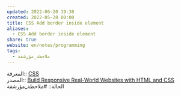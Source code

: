 ```yaml
---  
updated: 2022-06-20 19:38  
created: 2022-05-28 00:00  
title: CSS Add border inside element  
aliases:  
  - CSS Add border inside element  
share: true  
website: en/notes/programming  
tags:  
  - ملاحظة_مؤرشفة  
---  
```

  
  
المعرفة:: [CSS](CSS)  
المصدر:: [Build Responsive Real-World Websites with HTML and CSS](Build%20Responsive%20Real-World%20Websites%20with%20HTML%20and%20CSS)  
الحالة:: #ملاحظة_مؤرشفة  
  
